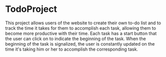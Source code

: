 # TodoProject
This project allows users of the website to create their own to-do list and to track the time
it takes for them to accomplish each task, allowing them to become more productive with their time.
Each task has a start button that the user can click on to indicate the beginning  of the task. 
When the beginning of the task is signalized, the user is constantly updated on the time it's taking him
or her to accomplish the corresponding task. 
